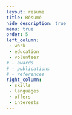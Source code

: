 ```yaml
---
layout: resume
title: Résumé
hide_description: true
menu: true
order: 5
left_column:
 - work
 - education
 - volunteer
# - awards
# - publications
# - references
right_column:
 - skills
 - languages
 - offers
 - interests
---
```


